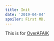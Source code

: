 ```yaml
---
title: Init
date: '2019-04-04'
spoiler: First MD.
---
```


This is for [OverAFAIK](https://overafaik.com)